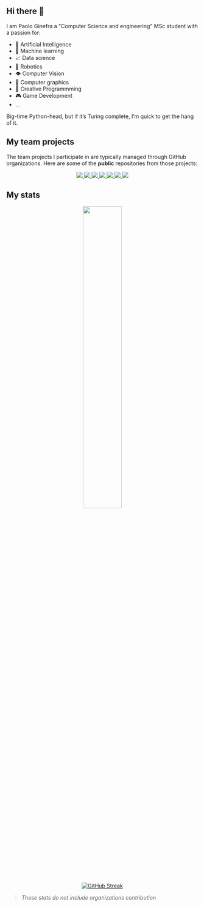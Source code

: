 ## Hi there 👋
I am Paolo Ginefra a "Computer Science and engineering" MSc student with a passion for:
- 🧠 Artificial Intelligence
- 📖 Machine learning
- 📈 Data science
- 🦾 Robotics
- 👁️ Computer Vision
- 🗿 Computer graphics
- 💫 Creative Programmming
- 🎮 Game Development
- ...

Big-time Python-head, but if it’s Turing complete, I’m quick to get the hang of it.

## My team projects
The team projects I participate in are typically managed through GitHub organizations. Here are some of the **public** repositories from those projects:

<p align="center">
  <a href="https://github.com/Software-Engineering-Project-PoliMi2024/ing-sw-2024-Figini-Ginefra-Grisoni-Lanzafame">
      <img src="https://github-readme-stats.vercel.app/api/pin/?username=Software-Engineering-Project-PoliMi2024&repo=ing-sw-2024-Figini-Ginefra-Grisoni-Lanzafame&show_owner=true&theme=prussian&description_lines_count=3" />
  </a>
  
<a href="https://github.com/HomoTopi/CV_project_24_25_HomotopyContinuation">
    <img src="https://github-readme-stats.vercel.app/api/pin/?username=HomoTopi&repo=CV_project_24_25_HomotopyContinuation&show_owner=true&theme=prussian"/>
</a>


<a href="https://github.com/NLP-Project-PoliMi-2025/NLP-Project">
    <img src="https://github-readme-stats.vercel.app/api/pin/?username=NLP-Project-PoliMi-2025&repo=NLP-Project&show_owner=true&theme=prussian&description_lines_count=3"/>
</a>


<a href="https://github.com/MultiagentSystemsProject-Polimi2024/LearningNashQLearning">
    <img src="https://github-readme-stats.vercel.app/api/pin/?username=MultiagentSystemsProject-Polimi2024&repo=LearningNashQLearning&show_owner=true&theme=prussian&description_lines_count=3"/>
</a>


<a href="https://github.com/PolimiDataScientists/PMDS-Twitter-Analysis">
    <img src="https://github-readme-stats.vercel.app/api/pin/?username=PolimiDataScientists&repo=PMDS-Twitter-Analysis&show_owner=true&theme=prussian&description_lines_count=3"/>
</a>


<a href="https://github.com/poliduckie/poliduckie_segmentation">
    <img src="https://github-readme-stats.vercel.app/api/pin/?username=poliduckie&repo=poliduckie_segmentation&show_owner=true&theme=prussian&description_lines_count=3"/>
</a>


<a href="https://github.com/Software-Engineering-2-PoliMi2024/FiginiGinefraThomaj">
    <img src="https://github-readme-stats.vercel.app/api/pin/?username=Software-Engineering-2-PoliMi2024&repo=FiginiGinefraThomaj&show_owner=true&theme=prussian&description_lines_count=3"/>
</a>
</p>

## My stats
<p align="center">
  <img width="45%" src="https://github-readme-stats.vercel.app/api/top-langs/?username=PaoloGinefra&theme=dark&show_icons=true&hide_border=false&layout=compact"/>
</p>

<p align="center">
  <a href="https://git.io/streak-stats"><img src="https://streak-stats.demolab.com?user=PaoloGinefra&theme=dark&mode=weekly" alt="GitHub Streak" /></a>
</p>

> _These stats do not include organizations contribution_
